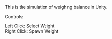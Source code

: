 This is the simulation of weighing balance in Unity.

Controls:

Left Click: Select Weight
<br>
Right Click: Spawn Weight
